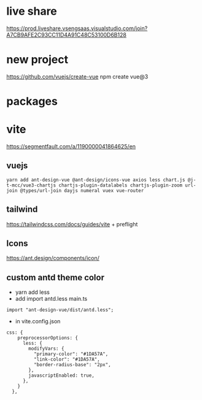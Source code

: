 # live share

https://prod.liveshare.vsengsaas.visualstudio.com/join?A7CB9AFE2C93CC11D4A91C48C53100D6B128

# new project

https://github.com/vuejs/create-vue
npm create vue@3

# packages

# vite

https://segmentfault.com/a/1190000041864625/en

## vuejs

```
yarn add ant-design-vue @ant-design/icons-vue axios less chart.js @j-t-mcc/vue3-chartjs chartjs-plugin-datalabels chartjs-plugin-zoom url-join @types/url-join dayjs numeral vuex vue-router
```

## tailwind

https://tailwindcss.com/docs/guides/vite + preflight

## Icons

https://ant.design/components/icon/

## custom antd theme color

- yarn add less
- add import antd.less main.ts

```
import "ant-design-vue/dist/antd.less";
```

- in vite.config.json

```
css: {
    preprocessorOptions: {
      less: {
        modifyVars: {
          "primary-color": "#1DA57A",
          "link-color": "#1DA57A",
          "border-radius-base": "2px",
        },
        javascriptEnabled: true,
      },
    }
  },
```
